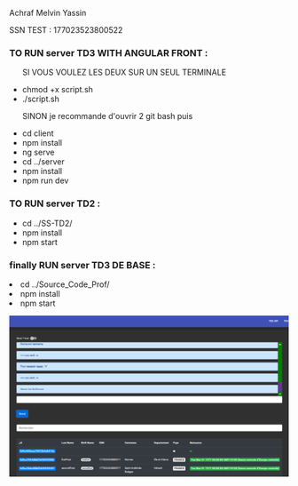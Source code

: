 Achraf
Melvin 
Yassin

<p>SSN TEST : 177023523800522</p>


<h3> TO RUN server TD3 WITH ANGULAR FRONT  : </h3>

<ul>
<p> SI VOUS VOULEZ LES DEUX SUR UN SEUL TERMINALE </li>
<li> chmod +x script.sh </li>
<li> ./script.sh </li>
</ul>

<ul>
<p> SINON je recommande d'ouvrir 2 git bash puis </li>
<li> cd client </li>
<li> npm install </li>
<li> ng serve </li>

<li> cd ../server </li>
<li> npm install </li>
<li> npm run dev </li>

</ul>


<h3> TO RUN server TD2 : </h3>

<ul>
<li> cd ../SS-TD2/ </li>
<li> npm install </li>
<li> npm start </li>


</ul>


<h3>finally RUN server TD3 DE BASE :</h3>

<li>cd ../Source_Code_Prof/</li>
<li>npm install</li>
<li>npm start</li>



![Alt text](capture.PNG?raw=true "On Start")

